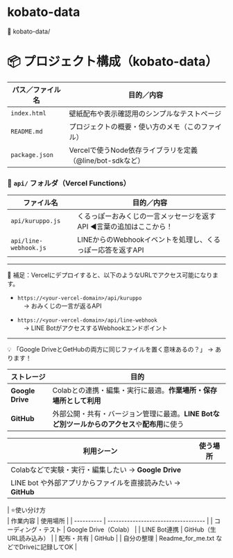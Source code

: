 # kobato-data

📁 kobato-data/

# 📦 プロジェクト構成（kobato-data）

| パス／ファイル名           | 目的／内容                                                   |
| -------------------------- | ------------------------------------------------------------ |
| `index.html`               | 壁紙配布や表示確認用のシンプルなテストページ                 |
| `README.md`                | プロジェクトの概要・使い方のメモ（このファイル）             |
| `package.json`             | Vercelで使うNode依存ライブラリを定義（@line/bot-sdkなど）     |

### 📁 `api/` フォルダ（Vercel Functions）

| ファイル名                 | 目的／内容                                                   |
| -------------------------- | ------------------------------------------------------------ |
| `api/kuruppo.js`           | くるっぽーおみくじの一言メッセージを返すAPI ◀️言葉の追加はここから！                |
| `api/line-webhook.js`      | LINEからのWebhookイベントを処理し、くるっぽー応答を返すAPI   |

---

📌 補足：Vercelにデプロイすると、以下のようなURLでアクセス可能になります。

- `https://<your-vercel-domain>/api/kuruppo`  
　→ おみくじの一言が返るAPI

- `https://<your-vercel-domain>/api/line-webhook`  
　→ LINE BotがアクセスするWebhookエンドポイント

---




💡 「Google DriveとGetHubの両方に同じファイルを置く意味あるの？」 → あります！

| ストレージ            | 目的                                                      |
| ---------------- | ------------------------------------------------------- |
| **Google Drive** | Colabとの連携・編集・実行に最適。**作業場所・保存場所として利用**                   |
| **GitHub**       | 外部公開・共有・バージョン管理に最適。**LINE Botなど別ツールからのアクセス**や**配布用**に使う |

| 利用シーン                                     | 使う場所 |
| ----------------------------------------- | ---- |
| Colabなどで実験・実行・編集したい → **Google Drive**    |      |
| LINE bot や外部アプリからファイルを直接読みたい → **GitHub** |      |



| ⭐️使い分け方     
| 作業内容       | 使用場所                                |
| ---------- | ----------------------------------- |
| コーディング・テスト | Google Drive（Colab）                 |
| LINE Bot連携 | GitHub（生URL読み込み）                    |
| 配布・共有      | GitHub                              |
| 自分の整理      | Readme\_for\_me.txt などでDriveに記録してOK |
